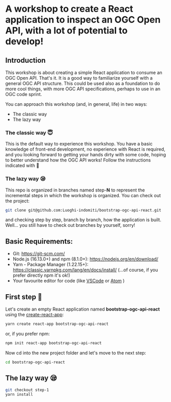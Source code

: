 # A workshop to create a React application to inspect an OGC Open API, with a lot of potential to develop!

## Introduction

This workshop is about creating a simple React application to consume an OGC Open API. That's it. It is a good way to familiarize yourself with a general OGC API structure. This could be used also as a foundation to do more cool things, with more OGC API specifications, perhaps to use in an OGC code sprint.

You can approach this workshop (and, in general, life) in two ways:

* The classic way
* The lazy way

### The classic way :innocent:

This is the default way to experience this workshop. You have a basic knowledge of front-end development, no experience with React is required, and you looking forward to getting your hands dirty with some code, hoping to better understand how the OGC API works! Follow the instructions indicated with :rocket:

### The lazy way :sleepy:

This repo is organized in branches named step-**N** to represent the incremental steps in which the workshop is organized. You can check out the project:

```bash
git clone git@github.com:Luoghi-indomiti/bootstrap-ogc-api-react.git
```

and checking step by step, branch by branch, how the application is built. Well... you still have to check out branches by yourself, sorry!


## Basic Requirements:

* Git: https://git-scm.com/
* Node.js (16.13.0+) and npm (8.1.0+): https://nodejs.org/en/download/ 
* Yarn - Package Manager (1.22.15+): https://classic.yarnpkg.com/lang/en/docs/install/ (...of course, if you prefer directly npm it's ok!)
* Your favourite editor for code (like [VSCode](https://code.visualstudio.com) or [Atom](https://atom.io) )


## First step :rocket: 

Let's create an empty React application named **bootstrap-ogc-api-react** using the [create-react-app](https://github.com/facebook/create-react-app):

```bash
yarn create react-app bootstrap-ogc-api-react
```
or, if you prefer npm:

```bash
npm init react-app bootstrap-ogc-api-react
```
Now cd into the new project folder and let's move to the next step:

```bash
cd bootstrap-ogc-api-react
```


## The lazy way :sleepy:

```bash
git checkout step-1
yarn install
```

